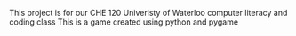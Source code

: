 This project is for our CHE 120 Univeristy of Waterloo computer literacy and coding class
This is a game created using python and pygame
